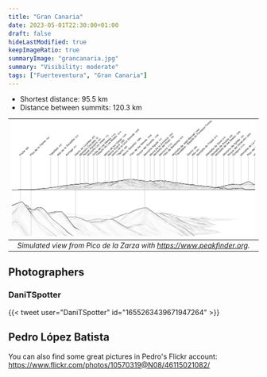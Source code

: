 ```yaml
---
title: "Gran Canaria"
date: 2023-05-01T22:30:00+01:00
draft: false
hideLastModified: true
keepImageRatio: true
summaryImage: "grancanaria.jpg"
summary: "Visibility: moderate"
tags: ["Fuerteventura", "Gran Canaria"]
---
```


- Shortest distance: 95.5 km
- Distance between summits: 120.3 km

| ![Gran Canaria from Fuerteventura](fuerteventura_grancanaria_pano.png) |
|:--:| 
| _Simulated view from Pico de la Zarza with https://www.peakfinder.org._ |


## Photographers

### DaniTSpotter

{{< tweet user="DaniTSpotter" id="1655263439671947264" >}}

## Pedro López Batista

You can also find some great pictures in Pedro's Flickr account:
https://www.flickr.com/photos/10570319@N08/46115021082/
